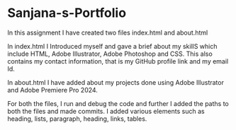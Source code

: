 # Sanjana-s-Portfolio

In this assignment I have created two files index.html and about.html

In index.html I Introduced myself and gave a brief about my skillS which include HTML, Adobe Illustrator, Adobe Photoshop and CSS.
This also contains my contact information, that is my GitHub profile link and my email Id.

In about.html I have added about my projects done using Adobe Illustrator and Adobe Premiere Pro 2024.

For both the files, I run and debug the code and further I added the paths to both the files and made commits. I added various elements such as heading, lists, paragraph, heading, links, tables.
